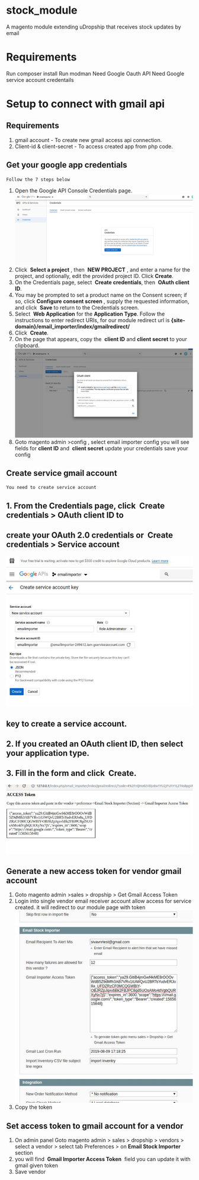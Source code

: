 # stock_module
A magento module extending uDropship that receives stock updates by email

# Requirements
Run composer install
Run modman
Need Google Oauth API
Need Google service account credentails

# Setup to connect with gmail api

## Requirements

1. gmail account - To create new gmail access api connection.
2. Client-id & client-secret - To access created app from php code.

## Get your google app credentials

```
Follow the 7 steps below
```
1. Open the ​Google API Console Credentials page​.
![Credentails](/readme/Page-1-Image-1.png)
2. Click ​ **Select a project​** , then ​ **NEW PROJECT​** , and enter a name for the project, and
    optionally, edit the provided project ID. Click​ **Create​**.
3. On the Credentials page, select ​ **Create credentials​** , then ​ **OAuth client ID​**.
4. You may be prompted to set a product name on the Consent screen; if so, click
    **Configure consent screen​** , supply the requested information, and click ​ **Save​** to return
    to the Credentials screen.
5. Select ​ **Web Application​** for the ​ **Application Type​**. Follow the instructions to enter
    redirect URIs, for our module redirect url is
    **{site-domain}/email_importer/index/gmailredirect/**
6. Click ​ **Create​**.
7. On the page that appears, copy the ​ **client ID​** and ​ **client secret​** to your clipboard.
![Credentails](/readme/Page-1-Image-2.png)
8. Goto ​magento admin >​config , select email importer config you will see fields for
    **client ID​** and ​ **client secret​** update your credentials save your config


## Create service gmail account

```
You need to ​create service account
```
## 1. From the Credentials page, click ​ Create credentials > OAuth client ID​ to

## create your OAuth 2.0 credentials or ​ Create credentials > Service account
![Credentails](/readme/Page-2-Image-3.png)

## key​ to create a service account.

## 2. If you created an OAuth client ID, then select your application type.

## 3. Fill in the form and click ​ Create​.
![Credentails](/readme/Page-2-Image-4.png)

## Generate a new access token for vendor gmail account

1. Goto ​magento admin >sales > dropship > ​Get Gmail Access Token
2. Login into single vendor email receiver account allow access for service created. it will
    redirect to our module page with token
    ![Credentails](/readme/Page-3-Image-5.png)    
3. Copy the token


## Set access token to gmail account for a vendor

1. On admin panel Goto magento admin > sales > dropship > vendors > select a vendor >
    select tab ​Preferences > on ​ **Email Stock Importer** ​section
2. you will find ​ **Gmail Importer Access Token** ​ field you can update it with gmail given
    token
3. Save vendor

